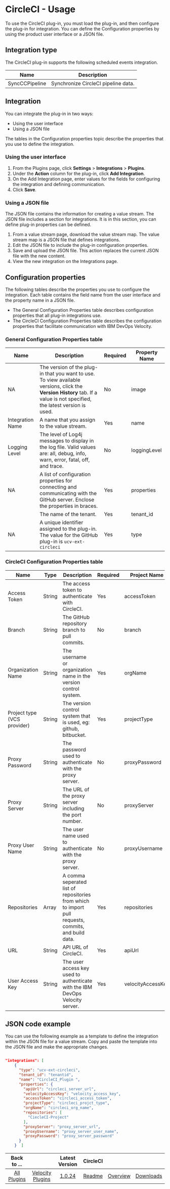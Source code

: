 
# CircleCI - Usage

To use the CircleCI plug-in, you must load the plug-in, and then configure the plug-in for integration. You can define the Configuration properties by using the product user interface or a JSON file.

## Integration type

The CircleCI plug-in supports the following scheduled events integration.

| Name | Description |
| --- | --- |
| SyncCCPipeline | Synchronize CircleCI pipeline data. |

## Integration

You can integrate the plug-in in two ways:

* Using the user interface
* Using a JSON file

The tables in the Configuration properties topic describe the properties that you use to define the integration.

### Using the user interface

1. From the Plugins page, click **Settings** > **Integrations** > **Plugins**.
2. Under the **Action** column for the plug-in, click **Add Integration**.
3. On the Add Integration page, enter values for the fields for configuring the integration and defining communication.
4. Click **Save**.

### Using a JSON file

The JSON file contains the information for creating a value stream. The JSON file includes a section for integrations. It is in this section, you can define plug-in properties can be defined.

1. From a value stream page, download the value stream map. The value stream map is a JSON file that defines integrations.
2. Edit the JSON file to include the plug-in configuration properties.
3. Save and upload the JSON file. This action replaces the current JSON file with the new content.
4. View the new integration on the Integrations page.

## Configuration properties

The following tables describe the properties you use to configure the integration. Each table contains the field name from the user interface and the property name in a JSON file.

* The General Configuration Properties table describes configuration properties that all plug-in integrations use.
* The CircleCI Configuration Properties table describes the configuration properties that facilitate communication with IBM DevOps Velocity.

### General Configuration Properties table

| Name | Description | Required | Property Name |
| --- | --- | ---| --- |
| NA | The version of the plug-in that you want to use. To view available versions, click the **Version History** tab. If a value is not specified, the latest version is used. | No | image |
| Integration Name | A name that you assign to the value stream. | Yes | name |
| Logging Level | The level of Log4j messages to display in the log file. Valid values are: all, debug, info, warn, error, fatal, off, and trace. | No | loggingLevel |
| NA | A list of configuration properties for connecting and communicating with the GitHub server. Enclose the properties in braces. | Yes | properties |
|  | The name of the tenant. | Yes | tenant_id |
| NA | A unique identifier assigned to the plug-in. The value for the GitHub plug-in is `ucv-ext-circleci` | Yes | type |

### CircleCI Configuration Properties table

| Name | Type | Description | Required | Project Name |
| --- | --- | --- | --- | --- |
| Access Token | String | The access token to authenticate with CircleCI. | Yes | accessToken |
| Branch | String | The GitHub repository branch to pull commits. | No | branch |
| Organization Name | String | The username or organization name in the version control system.| Yes | orgName |
| Project type (VCS provider) | String | The version control system that is used, eg: github, bitbucket. | Yes | projectType |
| Proxy Password | String | The password used to authenticate with the proxy server. | No | proxyPassword |
| Proxy Server | String | The URL of the proxy server including the port number. | No | proxyServer |
| Proxy User Name | String | The user name used to authenticate with the proxy server. | No | proxyUsername |
| Repositories | Array | A comma seperated list of repositories from which to import pull requests, commits, and build data. | Yes | repositories |
| URL| String | API URL of CircleCI. | Yes | apiUrl |
| User Access Key | String | The user access key used to authenticate with the IBM DevOps Velocity server.| Yes | velocityAccessKey |

## JSON code example

You can use the following example as a template to define the integration within the JSON file for a value stream. Copy and paste the template into the JSON file and make the appropriate changes.

```json

"integrations": [
    {
      "type": "ucv-ext-circleci",
      "tenant_id": "tenantid",
      "name": "CircleCI_Plugin ",
      "properties": {
        "apiUrl": "circleci_server_url",
        "velocityAccessKey": "velocity_access_key",
        "accessToken": "circleci_access_token",
        "projectType": "circleci_projct_type",
        "orgName": "circleci_org_name",
        "repositories": [
          "CiecleCI-Project"
        ],
        "proxyServer": "proxy_server_url",
        "proxyUsername": "proxy_server_user_name",
        "proxyPassword": "proxy_server_password"
      }
    }  ]

```

|Back to ...||Latest Version|CircleCI |||
| :---: | :---: | :---: | :---: | :---: | :---: |
|[All Plugins](../../index.md)|[Velocity Plugins](../README.md)|[1.0.24](https://raw.githubusercontent.com/UrbanCode/IBM-UCV-PLUGINS/main/files/ucv-ext-circleci/ucv-ext-circleci%3A1.0.24.tar.7z.001)|[Readme](README.md)|[Overview](overview.md)|[Downloads](downloads.md)|
